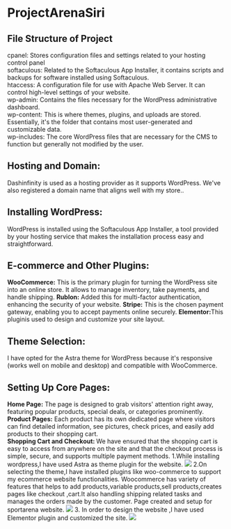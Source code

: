 # ProjectArenaSiri
<h2>File Structure of Project</h2>
cpanel: Stores configuration files and settings related to your hosting control panel<br>
softaculous: Related to the Softaculous App Installer, it contains scripts and backups for software installed using Softaculous.<br>
htaccess: A configuration file for use with Apache Web Server. It can control high-level settings of your website.<br>
wp-admin: Contains the files necessary for the WordPress administrative dashboard.<br>
wp-content: This is where themes, plugins, and uploads are stored. Essentially, it's the folder that contains most user-generated and customizable data.<br>
wp-includes: The core WordPress files that are necessary for the CMS to function but generally not modified by the user.<br>

<h2>Hosting and Domain: </h2>
Dashinfinity is used as a hosting provider as it supports WordPress. We've also registered a domain name that aligns well with my store..<br>
<h2>Installing WordPress: </h2>
WordPress is installed using the Softaculous App Installer, a tool provided by your hosting service that makes the installation process easy and straightforward.<br>
<h2>E-commerce and Other Plugins:</h2>
<b>WooCommerce:</b> This is the primary plugin for turning the WordPress site into an online store. It allows to manage inventory, take payments, and handle shipping.
<b>Rublon:</b> Added this for multi-factor authentication, enhancing the security of your website.
<b>Stripe:</b> This is the chosen payment gateway, enabling you to accept payments online securely.
<b>Elementor:</b>This pluginis used to design and customize your site layout.
<h2>Theme Selection:</h2> I have opted for the Astra theme for WordPress because it's responsive (works well on mobile and desktop) and compatible with WooCommerce.
<h2>Setting Up Core Pages:</h2>
<b>Home Page:</b> The page is designed to grab visitors' attention right away, featuring popular products, special deals, or categories prominently.
<b>Product Pages:</b> Each product has its own dedicated page where visitors can find detailed information, see pictures, check prices, and easily add products to their shopping cart.<br>
<b>Shopping Cart and Checkout: </b>We have ensured that the shopping cart is easy to access from anywhere on the site and that the checkout process is simple, secure, and supports multiple payment methods.
1.While installing wordpress,I have used Astra as theme plugin for the website.
<img src="https://github.com/sirichandana45/SecureEcommerceProject/assets/167449676/24bdbb93-b872-458d-9da8-67e8204e8fc5">
2.On selecting the theme,I have installed plugins like woo-commerce to support my ecommerce website functionalities.
Woocommerce has variety of features that helps to add products,variable products,sell products,creates pages like checkout ,cart.It also handling shipping related tasks and manages the orders made by the customer.
Page created and setup for sportarena website.
<img src="https://github.com/sirichandana45/SecureEcommerceProject/assets/167449676/42a28cf1-c79f-47d0-8ecb-00861a268774">
3. In order to design the website ,I have used Elementor plugin and customized the site.
 <img src="https://github.com/sirichandana45/SecureEcommerceProject/assets/167449676/92791eea-b356-4525-b7ed-fee589d95d5e">
